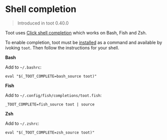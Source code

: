 # Shell completion

> Introduced in toot 0.40.0

Toot uses [Click shell completion](https://click.palletsprojects.com/en/8.1.x/shell-completion/) which works on Bash, Fish and Zsh.

To enable completion, toot must be [installed](./installation.html) as a command and available by ivoking `toot`. Then follow the instructions for your shell.

**Bash**

Add to `~/.bashrc`:

```
eval "$(_TOOT_COMPLETE=bash_source toot)"
```

**Fish**

Add to `~/.config/fish/completions/toot.fish`:

```
_TOOT_COMPLETE=fish_source toot | source
```

**Zsh**

Add to `~/.zshrc`:

```
eval "$(_TOOT_COMPLETE=zsh_source toot)"
```
